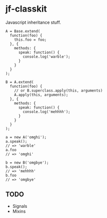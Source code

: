 # jf-classkit

Javascript inheritance stuff.

    A = Base.extend(
      function(foo) {
        this.foo = foo;
      }, {
        methods: {
          speak: function() {
            console.log('warble');
          }
        }
      }
    );
    
    B = A.extend(
      function(foo) {
        // or B.superclass.apply(this, arguments)
        A.apply(this, arguments);
      }, {
        methods: {
          speak: function() {
            console.log('mehhhh');
          }
        }
      }
    );
    
    a = new A('omghi');
    a.speak();
    // => 'warble'
    a.foo
    // => 'omghi'
    
    b = new B('omgbye');
    b.speak();
    // => 'mehhhh'
    b.foo
    // => 'omgbye'

## TODO

  * Signals
  * Mixins